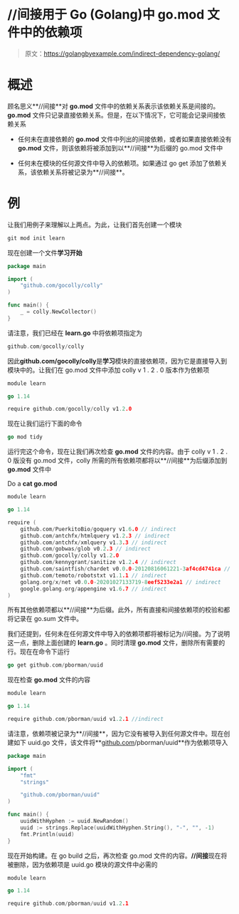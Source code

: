 # //间接用于 Go (Golang)中 go.mod 文件中的依赖项

> 原文：<https://golangbyexample.com/indirect-dependency-golang/>

# **概述**

顾名思义**//间接**对 **go.mod** 文件中的依赖关系表示该依赖关系是间接的。 **go.mod** 文件只记录直接依赖关系。但是，在以下情况下，它可能会记录间接依赖关系

*   任何未在直接依赖的 **go.mod** 文件中列出的间接依赖，或者如果直接依赖没有 **go.mod** 文件，则该依赖将被添加到以**//间接**为后缀的 go.mod 文件中

*   任何未在模块的任何源文件中导入的依赖项。如果通过 go get 添加了依赖关系，该依赖关系将被记录为**//间接**。

# **例**

让我们用例子来理解以上两点。为此，让我们首先创建一个模块

```go
git mod init learn
```

现在创建一个文件**学习开始**

```go
package main

import (
	"github.com/gocolly/colly"
)

func main() {
	_ = colly.NewCollector()
}
```

请注意，我们已经在 **learn.go** 中将依赖项指定为

```go
github.com/gocolly/colly
```

因此**github.com/gocolly/colly**是**学习**模块的直接依赖项，因为它是直接导入到模块中的。让我们在 go.mod 文件中添加 colly v 1 . 2 . 0 版本作为依赖项

```go
module learn

go 1.14

require	github.com/gocolly/colly v1.2.0
```

现在让我们运行下面的命令

```go
go mod tidy
```

运行完这个命令，现在让我们再次检查 **go.mod** 文件的内容。由于 colly v 1 . 2 . 0 版没有 go.mod 文件，colly 所需的所有依赖项都将以**//间接**为后缀添加到 **go.mod** 文件中

Do a **cat go.mod**

```go
module learn

go 1.14

require (
	github.com/PuerkitoBio/goquery v1.6.0 // indirect
	github.com/antchfx/htmlquery v1.2.3 // indirect
	github.com/antchfx/xmlquery v1.3.3 // indirect
	github.com/gobwas/glob v0.2.3 // indirect
	github.com/gocolly/colly v1.2.0
	github.com/kennygrant/sanitize v1.2.4 // indirect
	github.com/saintfish/chardet v0.0.0-20120816061221-3af4cd4741ca // indirect
	github.com/temoto/robotstxt v1.1.1 // indirect
	golang.org/x/net v0.0.0-20201027133719-8eef5233e2a1 // indirect
	google.golang.org/appengine v1.6.7 // indirect
)
```

所有其他依赖项都以**//间接**为后缀。此外，所有直接和间接依赖项的校验和都将记录在 go.sum 文件中。

我们还提到，任何未在任何源文件中导入的依赖项都将被标记为//间接。为了说明这一点，删除上面创建的 **learn.go** 。同时清理 **go.mod** 文件，删除所有需要的行。现在在命令下运行

```go
go get github.com/pborman/uuid
```

现在检查 **go.mod** 文件的内容

```go
module learn

go 1.14

require github.com/pborman/uuid v1.2.1 //indirect
```

请注意，依赖项被记录为**//间接**，因为它没有被导入到任何源文件中。现在创建如下 uuid.go 文件，该文件将**[github.com](http://github.com)/pborman/uuid**作为依赖项导入

```go
package main

import (
	"fmt"
	"strings"

	"github.com/pborman/uuid"
)

func main() {
	uuidWithHyphen := uuid.NewRandom()
	uuid := strings.Replace(uuidWithHyphen.String(), "-", "", -1)
	fmt.Println(uuid)
}
```

现在开始构建。在 go build 之后，再次检查 go.mod 文件的内容。**//间接**现在将被删除，因为依赖项是 uuid.go 模块的源文件中必需的

```go
module learn

go 1.14

require github.com/pborman/uuid v1.2.1
```